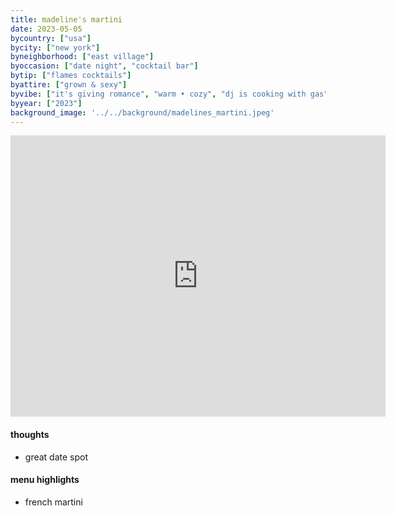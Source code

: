```yaml
---
title: madeline's martini
date: 2023-05-05
bycountry: ["usa"]
bycity: ["new york"]
byneighborhood: ["east village"]
byoccasion: ["date night", "cocktail bar"]
bytip: ["flames cocktails"]
byattire: ["grown & sexy"]
byvibe: ["it's giving romance", "warm • cozy", "dj is cooking with gas"]
byyear: ["2023"]
background_image: '../../background/madelines_martini.jpeg'
---
```


<iframe src="https://www.google.com/maps/embed?pb=!1m18!1m12!1m3!1d3023.621914850415!2d-73.98011412343526!3d40.72633893673696!2m3!1f0!2f0!3f0!3m2!1i1024!2i768!4f13.1!3m3!1m2!1s0x89c259b21be443a9%3a0x64fb6f986c5d55fb!2smadeline&#39;s%20martini!5e0!3m2!1sen!2sus!4v1697224272846!5m2!1sen!2sus" width="600" height="450" style="border:0;" allowfullscreen="" loading="lazy" referrerpolicy="no-referrer-when-downgrade"></iframe>

#### thoughts
* great date spot

#### menu highlights
* french martini 